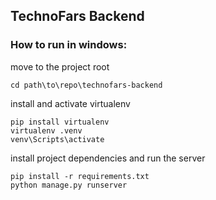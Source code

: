 ## TechnoFars Backend

### How to run in windows:

move to the project root
```
cd path\to\repo\technofars-backend
```

install and activate virtualenv
```
pip install virtualenv
virtualenv .venv
venv\Scripts\activate
```

install project dependencies and run the server
```
pip install -r requirements.txt
python manage.py runserver
```